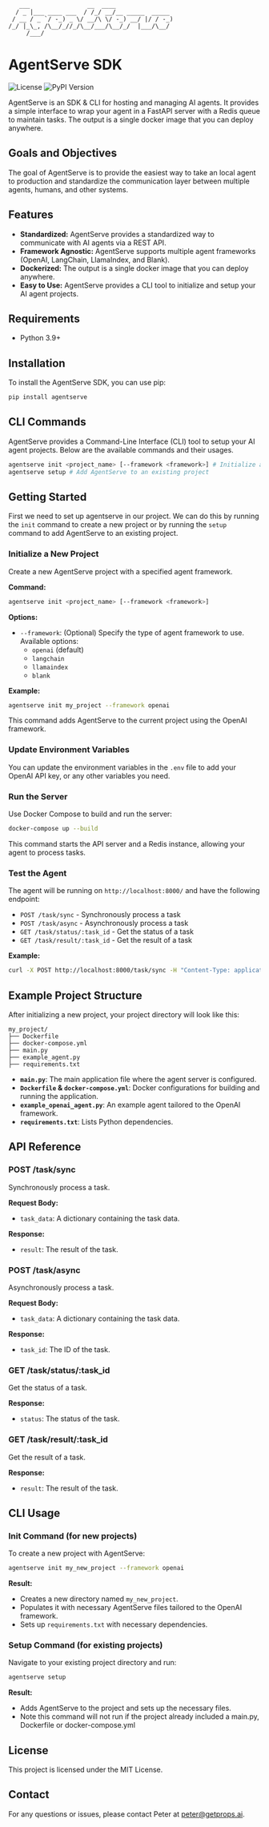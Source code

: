 ```
   ___                __  ____                
  / _ |___ ____ ___  / /_/ __/__ _____  _____ 
 / __ / _ `/ -_) _ \/ __/\ \/ -_) __/ |/ / -_)
/_/ |_\_, /\__/_//_/\__/___/\__/_/  |___/\__/ 
     /___/                                    
```

# AgentServe SDK

![License](https://img.shields.io/badge/License-MIT-blue.svg)
![PyPI Version](https://img.shields.io/pypi/v/agentserve.svg)

AgentServe is an SDK & CLI for hosting and managing AI agents. It provides a simple interface to wrap your agent in a FastAPI server with a Redis queue to maintain tasks. The output is a single docker image that you can deploy anywhere.

## Goals and Objectives

The goal of AgentServe is to provide the easiest way to take an local agent to production and standardize the communication layer between multiple agents, humans, and other systems.

## Features

- **Standardized:** AgentServe provides a standardized way to communicate with AI agents via a REST API.
- **Framework Agnostic:** AgentServe supports multiple agent frameworks (OpenAI, LangChain, LlamaIndex, and Blank).
- **Dockerized:** The output is a single docker image that you can deploy anywhere.
- **Easy to Use:** AgentServe provides a CLI tool to initialize and setup your AI agent projects.

## Requirements

- Python 3.9+

## Installation

To install the AgentServe SDK, you can use pip:

```bash
pip install agentserve
```

## CLI Commands

AgentServe provides a Command-Line Interface (CLI) tool to setup your AI agent projects. Below are the available commands and their usages.

```bash
agentserve init <project_name> [--framework <framework>] # Initialize a new project
agentserve setup # Add AgentServe to an existing project
```

## Getting Started

First we need to set up agentserve in our project. We can do this by running the `init` command to create a new project or by running the `setup` command to add AgentServe to an existing project.

### Initialize a New Project

Create a new AgentServe project with a specified agent framework.

**Command:**
```bash
agentserve init <project_name> [--framework <framework>]
```

**Options:**

- `--framework`: (Optional) Specify the type of agent framework to use. Available options:
  - `openai` (default)
  - `langchain`
  - `llamaindex`
  - `blank`

**Example:**
```bash
agentserve init my_project --framework openai
```

This command adds AgentServe to the current project using the OpenAI framework.

### Update Environment Variables

You can update the environment variables in the `.env` file to add your OpenAI API key, or any other variables you need.

### Run the Server

Use Docker Compose to build and run the server:

   ```bash
   docker-compose up --build
   ```

This command starts the API server and a Redis instance, allowing your agent to process tasks.

### Test the Agent

The agent will be running on `http://localhost:8000/` and have the following endpoint:

- `POST /task/sync` - Synchronously process a task
- `POST /task/async` - Asynchronously process a task
- `GET /task/status/:task_id` - Get the status of a task
- `GET /task/result/:task_id` - Get the result of a task

**Example:**

```bash
curl -X POST http://localhost:8000/task/sync -H "Content-Type: application/json" -d '{"prompt": "What is the capital of France?"}'
```

## Example Project Structure

After initializing a new project, your project directory will look like this:

```
my_project/
├── Dockerfile
├── docker-compose.yml
├── main.py
├── example_agent.py
├── requirements.txt
```

- **`main.py`**: The main application file where the agent server is configured.
- **`Dockerfile` & `docker-compose.yml`**: Docker configurations for building and running the application.
- **`example_openai_agent.py`**: An example agent tailored to the OpenAI framework.
- **`requirements.txt`**: Lists Python dependencies.

## API Reference

### POST /task/sync

Synchronously process a task.

**Request Body:**

- `task_data`: A dictionary containing the task data.

**Response:**

- `result`: The result of the task.

### POST /task/async

Asynchronously process a task.

**Request Body:**

- `task_data`: A dictionary containing the task data.

**Response:**

- `task_id`: The ID of the task.

### GET /task/status/:task_id

Get the status of a task.

**Response:**

- `status`: The status of the task.


### GET /task/result/:task_id

Get the result of a task.

**Response:**

- `result`: The result of the task.

## CLI Usage

### Init Command (for new projects)

To create a new project with AgentServe:

```bash
agentserve init my_new_project --framework openai
```

**Result:**

- Creates a new directory named `my_new_project`.
- Populates it with necessary AgentServe files tailored to the OpenAI framework.
- Sets up `requirements.txt` with necessary dependencies.

### Setup Command (for existing projects)

Navigate to your existing project directory and run:

```bash
agentserve setup
```

**Result:**

- Adds AgentServe to the project and sets up the necessary files.
- Note this command will not run if the project already included a main.py, Dockerfile or docker-compose.yml

## License

This project is licensed under the MIT License.

## Contact

For any questions or issues, please contact Peter at peter@getprops.ai.